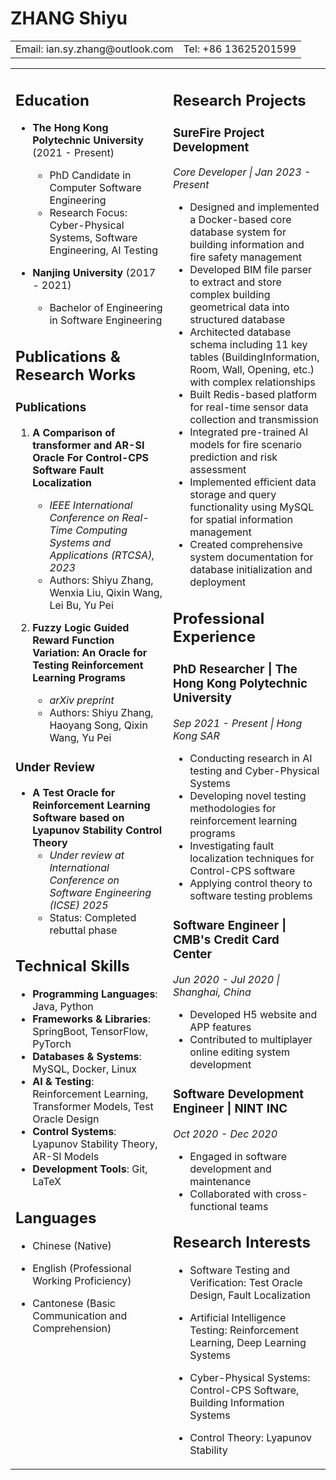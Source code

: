 # ZHANG Shiyu
<table border="0">
 <tr>
    <td>Email: ian.sy.zhang@outlook.com</td>
    <td>Tel: +86 13625201599</td>
 </tr>
</table>

<table border="0">
 <tr>
    <td width="50%" valign="top">

## Education
- **The Hong Kong Polytechnic University** (2021 - Present)
  - PhD Candidate in Computer Software Engineering
  - Research Focus: Cyber-Physical Systems, Software Engineering, AI Testing

- **Nanjing University** (2017 - 2021)
  - Bachelor of Engineering in Software Engineering

## Publications & Research Works

### Publications
1. **A Comparison of transformer and AR-SI Oracle For Control-CPS Software Fault Localization**
   - *IEEE International Conference on Real-Time Computing Systems and Applications (RTCSA), 2023*
   - Authors: Shiyu Zhang, Wenxia Liu, Qixin Wang, Lei Bu, Yu Pei

2. **Fuzzy Logic Guided Reward Function Variation: An Oracle for Testing Reinforcement Learning Programs**
   - *arXiv preprint*
   - Authors: Shiyu Zhang, Haoyang Song, Qixin Wang, Yu Pei

### Under Review
- **A Test Oracle for Reinforcement Learning Software based on Lyapunov Stability Control Theory**
  - *Under review at International Conference on Software Engineering (ICSE) 2025*
  - Status: Completed rebuttal phase

## Technical Skills
- **Programming Languages**: Java, Python
- **Frameworks & Libraries**: SpringBoot, TensorFlow, PyTorch
- **Databases & Systems**: MySQL, Docker, Linux
- **AI & Testing**: Reinforcement Learning, Transformer Models, Test Oracle Design
- **Control Systems**: Lyapunov Stability Theory, AR-SI Models
- **Development Tools**: Git, LaTeX

## Languages
- Chinese (Native)
- English (Professional Working Proficiency)
- Cantonese (Basic Communication and Comprehension)

    </td>
    <td width="50%" valign="top">

## Research Projects
### SureFire Project Development
*Core Developer | Jan 2023 - Present*
- Designed and implemented a Docker-based core database system for building information and fire safety management
- Developed BIM file parser to extract and store complex building geometrical data into structured database
- Architected database schema including 11 key tables (BuildingInformation, Room, Wall, Opening, etc.) with complex relationships
- Built Redis-based platform for real-time sensor data collection and transmission
- Integrated pre-trained AI models for fire scenario prediction and risk assessment
- Implemented efficient data storage and query functionality using MySQL for spatial information management
- Created comprehensive system documentation for database initialization and deployment


## Professional Experience
### PhD Researcher | The Hong Kong Polytechnic University
*Sep 2021 - Present | Hong Kong SAR*
- Conducting research in AI testing and Cyber-Physical Systems
- Developing novel testing methodologies for reinforcement learning programs
- Investigating fault localization techniques for Control-CPS software
- Applying control theory to software testing problems

### Software Engineer | CMB's Credit Card Center
*Jun 2020 - Jul 2020 | Shanghai, China*
- Developed H5 website and APP features
- Contributed to multiplayer online editing system development

### Software Development Engineer | NINT INC
*Oct 2020 - Dec 2020*
- Engaged in software development and maintenance
- Collaborated with cross-functional teams

## Research Interests
- Software Testing and Verification: Test Oracle Design, Fault Localization
- Artificial Intelligence Testing: Reinforcement Learning, Deep Learning Systems
- Cyber-Physical Systems: Control-CPS Software, Building Information Systems
- Control Theory: Lyapunov Stability

    </td>
 </tr>
</table>
